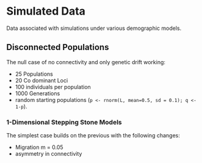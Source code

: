 # Simulated Data

Data associated with simulations under various demographic models.  

## Disconnected Populations

The null case of no connectivity and only genetic drift working:  

  - 25 Populations
  - 20 Co dominant Loci
  - 100 individuals per population
  - 1000 Generations
  - random starting populations (`p <- rnorm(L, mean=0.5, sd = 0.1); q <- 1-p`).


### 1-Dimensional Stepping Stone Models

The simplest case builds on the previous with the following changes:  

  - Migration m = 0.05
  - asymmetry in connectivity

